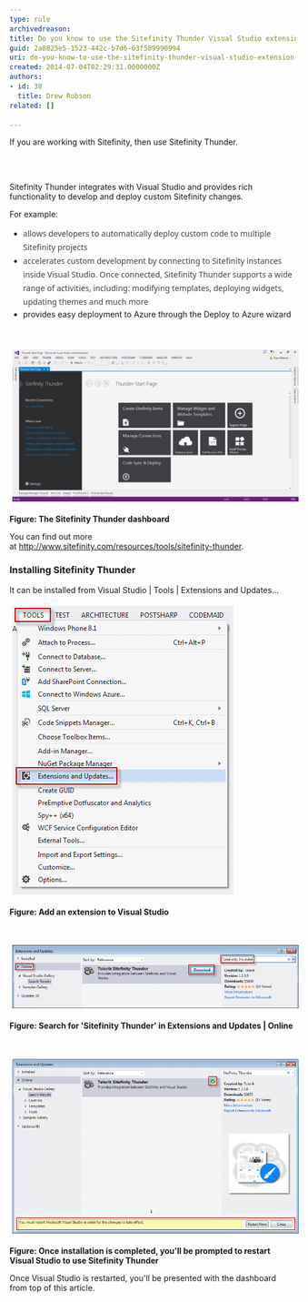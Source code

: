 ```yaml
---
type: rule
archivedreason: 
title: Do you know to use the Sitefinity Thunder Visual Studio extension?
guid: 2a8825e5-1523-442c-b7d6-63f589990994
uri: do-you-know-to-use-the-sitefinity-thunder-visual-studio-extension
created: 2014-07-04T02:29:31.0000000Z
authors:
- id: 38
  title: Drew Robson
related: []

---
```



​​​​If you are working with Sitefinity, then use Sitefin​ity Thunder.
<br><excerpt class='endintro'></excerpt><br>
<p>​</p><p>​Sitefi​nity Thunder integrates with Visual Studio and provides rich functionality to develop and deploy custom Sitefinity changes.</p><p>For example:</p><ul><li><span style="line-height:20.799999237060547px;"><span style="color:#444444;font-family:robotoregular, 'segoe ui', arial, tahoma, sans-serif;font-size:14px;line-height:24px;">allows developers to automatically deploy custom code to multiple Sitefinity projects</span>​<br></span></li><li><span style="line-height:20.799999237060547px;"><span style="color:#444444;font-family:robotoregular, 'segoe ui', arial, tahoma, sans-serif;font-size:14px;line-height:24px;">accelerates custom development by connecting to Sitefinity instances inside Visual Studio. Once connected, Sitefinity Thunder supports a wide range of activities, including: modifying templates, deploying widgets, updating themes and much more</span><br></span></li><li><span style="line-height:20.799999237060547px;">provides easy deployment to Azure through the Deploy to Azure wizard​</span></li></ul><div>​<br></div><div><p><img src="4-07-2014-1-08-52-PM-compressor.png" alt="4-07-2014-1-08-52-PM-compressor.png" style="margin:5px;width:650px;" /><br></p><p><strong>Figure:​ The Sitefinity Thunder dashboard</strong></p><p>You can find out more at <a href="http://www.sitefinity.com/resources/tools/sitefinity-thunder">http://www.sitefinity.com/resources/tools/sitefinity-thunder​</a>.</p><h3 class="ssw15-rteElement-H3">Installing Sitefinity Thunder​</h3></div><p>It can be installed from Visual Studio | Tools | Extensions and Updates...</p><p><img src="4-07-2014-12-35-25-PM-compressor.png" alt="4-07-2014-12-35-25-PM-compressor.png" style="margin:5px;" /><br></p><p><strong>Figure: Add an extension to Visual Studio</strong></p><p><br></p><p><img src="4-07-2014-12-52-20-PM-compressor.png" alt="4-07-2014-12-52-20-PM-compressor.png" style="margin:5px;width:650px;" /><br></p><p><strong>Figure: Search for 'Sitefinity Thunder' in Extensions and Updates | Online</strong></p><p><br></p><p><img src="4-07-2014-12-58-32-PM-compressor.png" alt="4-07-2014-12-58-32-PM-compressor.png" style="margin:5px;width:650px;" /><br></p><p><strong>Figure: Once installation is completed, you'll be prompted to restart Visual Studio to use Sitefinity​ Thunder</strong></p><p>Once Visual Studio is restarted, you'll be presented with the dashboard from top of this article.</p>


